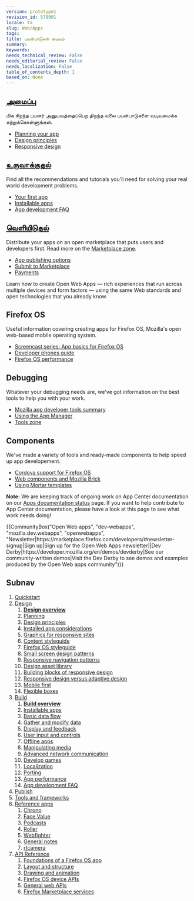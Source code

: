```yaml
---
version: prototype1
revision_id: 578901
locale: ta
slug: Web/Apps
tags: 
title: பயன்பாடுகள் மையம்
summary: 
keywords: 
needs_technical_review: False
needs_editorial_review: False
needs_localization: False
table_of_contents_depth: 1
based_on: None
---
```

<div class="initial-steps clear" id="sect1">
 <div class="panel">
  <h2 class="section-design" id="Design"><a href="/en-US/docs/Web/Apps/Design">அமைப்பு</a></h2>
  <p>மிக சிறந்த பயனர் அனுபவத்தைப்பெற திறந்த வலை பயன்பாடுகளை வடிவமைக்க கற்றுக்கொள்ளுங்கள்.</p>
  <ul class="no-bullets">
   <li><a href="/en-US/Apps/Design/Planning_your_app">Planning your app</a></li>
   <li><a href="/en-US/docs/Web/Apps/Design/Design_Principles">Design principles</a></li>
   <li><a href="/en-US/Apps/app_layout/responsive_design_building_blocks">Responsive design</a></li>
  </ul>
 </div>
 <div class="panel">
  <h2 class="section-build" id="Build"><a href="/en-US/docs/Web/Apps/Build">உருவாக்குதல்</a></h2>
  <p>Find all the recommendations and tutorials you'll need for solving your real world development problems.</p>
  <ul class="no-bullets">
   <li><a href="/en-US/docs/Web/Apps/Quickstart/Build/Your_first_app">Your first app</a></li>
   <li><a href="/en-US/Apps/Build/installable_apps">Installable apps</a></li>
   <li><a href="/en-US/Apps/Developing/App_development_FAQ">App development FAQ</a></li>
  </ul>
 </div>
 <div class="panel">
  <h2 class="section-publish" id="Publish"><a href="/en-US/docs/Mozilla/Marketplace">வெளியிடுதல்</a></h2>
  <p>Distribute your apps on an open marketplace that puts users and developers first. Read more on the <a href="/en-US/Marketplace">Marketplace zone</a>.</p>
  <ul class="no-bullets">
   <li><a href="/en-US/Marketplace/Publishing/Publish_options">App publishing options</a></li>
   <li><a href="/en-US/Marketplace/Submission/Submitting_an_app">Submit to Marketplace</a></li>
   <li><a href="/en-US/Marketplace/Monetization">Payments</a></li>
  </ul>
 </div>
</div>
<div class="summary">
 <p><span class="seoSummary">Learn how to create Open Web Apps — rich experiences that run across multiple devices and form factors — using the same Web standards and open technologies that you already know.</span></p>
</div>
<div class="column-container">
 <div class="column-4">
  <h2 id="Firefox_OS">Firefox OS</h2>
  <p>Useful information covering creating apps for Firefox OS, Mozilla's open web-based mobile operating system.</p>
  <ul>
   <li><a href="/en-US/Firefox_OS/Screencast_series:_App_Basics_for_Firefox_OS">Screencast series: App basics for Firefox OS</a></li>
   <li><a href="/en-US/Firefox_OS/Developer_phone_guide">Developer phones guide</a></li>
   <li><a href="/en-US/Apps/Build/Performance/Firefox_OS_performance_testing">Firefox OS performance</a></li>
  </ul>
 </div>
 <div class="column-4">
  <h2 id="Debugging">Debugging</h2>
  <p>Whatever your debugging needs are, we've got information on the best tools to help you with your work.</p>
  <ul>
   <li><a href="/en-US/Apps/Tools_and_frameworks/App_developer_tools">Mozilla app developer tools summary</a></li>
   <li><a href="/en-US/Firefox_OS/Using_the_App_Manager">Using the App Manager</a></li>
   <li><a href="/en-US/docs/Tools">Tools zone</a></li>
  </ul>
 </div>
 <div class="column-4">
  <h2 id="Components">Components</h2>
  <p>We've made a variety of tools and ready-made components to help speed up app developement.</p>
  <ul>
   <li><a href="/en-US/Apps/Tools_and_frameworks/Cordova_support_for_Firefox_OS">Cordova support for Firefox OS</a></li>
   <li><a href="/en-US/Apps/Tools_and_frameworks/Web_components">Web components and Mozilla Brick</a></li>
   <li><a href="/en-US/docs/Web/Apps/Developing/App_templates">Using Mortar templates</a></li>
  </ul>
 </div>
</div>
<div class="note">
 <p><strong>Note:</strong> We are keeping track of ongoing work on App Center documentation on our <a href="/en-US/docs/MDN/Doc_status/Apps">Apps documentation status</a> page. If you want to help contribute to App Center documentation, please have a look at this page to see what work needs doing!</p>
</div>
<p>{{CommunityBox("Open Web apps", "dev-webapps", "mozilla.dev.webapps", "openwebapps", "Newsletter|https://marketplace.firefox.com/developers/#newsletter-signup|Sign up|Sign up for the Open Web Apps newsletter||Dev Derby|https://developer.mozilla.org/en/demos/devderby|See our community-written demos|Visit the Dev Derby to see demos and examples produced by the Open Web apps community")}}</p>
<h2 id="Subnav">Subnav</h2>
<ol>
 <li><a href="/en-US/Apps/Quickstart">Quickstart</a></li>
 <li><a href="/en-US/Apps/Design" title="Information regarding app and interface design practices.">Design</a>
  <ol>
   <li><strong><a href="/en-US/Apps/Design">Design overview</a></strong></li>
   <li><a href="/en-US/Apps/Design/Planning_your_app">Planning</a></li>
   <li><a href="/en-US/Apps/Design/Design_Principles">Design principles</a></li>
   <li><a href="/en-US/Apps/Design/Installed_app_considerations">Installed app considerations</a></li>
   <li><a href="/en-US/Apps/Design/Graphics_for_responsive_sites">Graphics for responsive sites</a></li>
   <li><a href="/en-US/Apps/Design/Content">Content styleguide</a></li>
   <li><a href="http://www.mozilla.org/en-US/styleguide/products/firefox-os/">Firefox OS styleguide</a></li>
   <li><a href="/en-US/Apps/Design/Patterns">Small screen design patterns</a></li>
   <li><a href="/en-US/Apps/Design/Responsive_Navigation_Patterns">Responsive navigation patterns</a></li>
   <li><a href="/en-US/Apps/Design/Design_asset_library">Design asset library</a></li>
   <li><a href="/en-US/Apps/app_layout/responsive_design_building_blocks">Building blocks of responsive design</a></li>
   <li><a href="/en-US/Apps/app_layout/Responsive_design_versus_adaptive_design">Responsive design versus adaptive design</a></li>
   <li><a href="/en-US/Apps/app_layout/Mobile_first">Mobile first</a></li>
   <li><a href="/en-US/docs/Web/Guide/CSS/Flexible_boxes">Flexible boxes</a></li>
  </ol>
 </li>
 <li><a href="/en-US/Apps/Build" title="This section contains documentation about building app functionality, with HTML5 and device APIs (WebAPIs).">Build</a>
  <ol>
   <li><strong><a href="/en-US/Apps/Build">Build overview</a></strong></li>
   <li><a href="/en-US/Apps/Build/installable_apps">Installable apps</a></li>
   <li><a href="/en-US/Apps/Build/Basic_data_flow">Basic data flow</a></li>
   <li><a href="/en-US/Apps/Build/gather_and_modify_data">Gather and modify data</a></li>
   <li><a href="/en-US/Apps/Build/Control_the_display">Display and feedback</a></li>
   <li><a href="/en-US/Apps/Build/User_input_methods">User input and controls</a></li>
   <li><a href="/en-US/Apps/Build/Offline">Offline apps</a></li>
   <li><a href="/en-US/Apps/Build/Manipulating_media">Manipulating media</a></li>
   <li><a href="/en-US/Apps/Build/Advanced_network_communication">Advanced network communication</a></li>
   <li><a href="/en-US/docs/Games">Develop games</a></li>
   <li><a href="/en-US/Apps/Build/Localization">Localization</a></li>
   <li><a href="/en-US/Apps/Build/Porting">Porting </a></li>
   <li><a href="/en-US/Apps/Build/Performance">App performance</a></li>
   <li><a href="/en-US/Apps/Build/App_development_FAQ">App development FAQ</a></li>
  </ol>
 </li>
 <li><a href="/en-US/Marketplace">Publish</a></li>
 <li><a href="/en-US/Apps/Tools_and_frameworks">Tools and frameworks</a></li>
 <li><a href="/en-US/Apps/Reference_apps">Reference apps</a>
  <ol>
   <li><a href="/en-US/Apps/Reference_apps/Chrono">Chrono</a></li>
   <li><a href="/en-US/Apps/Reference_apps/Face_value">Face Value</a></li>
   <li><a href="/en-US/Apps/Reference_apps/Podcasts">Podcasts</a></li>
   <li><a href="/en-US/Apps/Reference_apps/Roller">Roller</a></li>
   <li><a href="/en-US/Apps/Reference_apps/Webfighter">Webfighter</a></li>
   <li><a href="/en-US/Apps/Reference_apps/General_notes">General notes</a></li>
   <li><a href="/en-US/Apps/Reference_apps/rtcamera">rtcamera</a></li>
  </ol>
 </li>
 <li><a href="/en-US/Apps/Reference">API Reference</a>
  <ol>
   <li><a href="/en-US/Apps/Reference/Foundation_of_a_Firefox_OS_app">Foundations of a Firefox OS app</a></li>
   <li><a href="/en-US/Apps/Reference/Layout_and_structure">Layout and structure</a></li>
   <li><a href="/en-US/Apps/Reference/Drawing_and_animation">Drawing and animation</a></li>
   <li><a href="/en-US/Apps/Reference/Firefox_OS_device_APIs">Firefox OS device APIs</a></li>
   <li><a href="/en-US/Apps/Reference/General_Web_APIs">General web APIs</a></li>
   <li><a href="/en-US/Apps/Reference/Firefox_Marketplace_services">Firefox Marketplace services</a></li>
  </ol>
 </li>
</ol>

